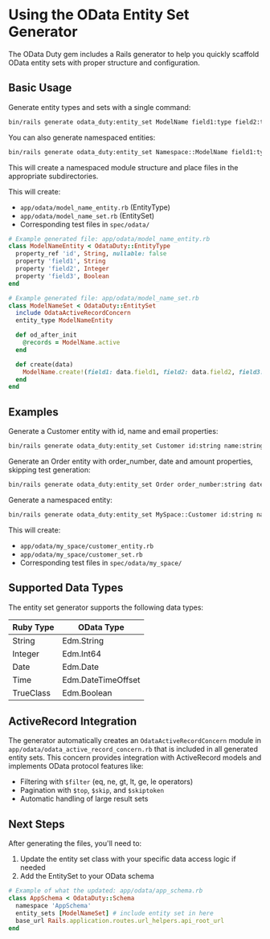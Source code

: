 # Using the OData Entity Set Generator

The OData Duty gem includes a Rails generator to help you quickly scaffold OData entity sets with proper structure and configuration.

## Basic Usage

Generate entity types and sets with a single command:

```bash
bin/rails generate odata_duty:entity_set ModelName field1:type field2:type field3:type
```

You can also generate namespaced entities:

```bash
bin/rails generate odata_duty:entity_set Namespace::ModelName field1:type field2:type field3:type
```

This will create a namespaced module structure and place files in the appropriate subdirectories.

This will create:
- `app/odata/model_name_entity.rb` (EntityType)
- `app/odata/model_name_set.rb` (EntitySet)
- Corresponding test files in `spec/odata/`

```ruby
# Example generated file: app/odata/model_name_entity.rb
class ModelNameEntity < OdataDuty::EntityType
  property_ref 'id', String, nullable: false
  property 'field1', String
  property 'field2', Integer
  property 'field3', Boolean
end
```

```ruby
# Example generated file: app/odata/model_name_set.rb
class ModelNameSet < OdataDuty::EntitySet
  include OdataActiveRecordConcern 
  entity_type ModelNameEntity

  def od_after_init
    @records = ModelName.active
  end

  def create(data)
    ModelName.create!(field1: data.field1, field2: data.field2, field3: data.field3)
  end
end
```

## Examples

Generate a Customer entity with id, name and email properties:

```bash
bin/rails generate odata_duty:entity_set Customer id:string name:string email:string
```

Generate an Order entity with order_number, date and amount properties, skipping test generation:

```bash
bin/rails generate odata_duty:entity_set Order order_number:string date:date amount:integer --skip-tests
```

Generate a namespaced entity:

```bash
bin/rails generate odata_duty:entity_set MySpace::Customer id:string name:string email:string
```

This will create:
- `app/odata/my_space/customer_entity.rb`
- `app/odata/my_space/customer_set.rb`
- Corresponding test files in `spec/odata/my_space/`

## Supported Data Types

The entity set generator supports the following data types:

| Ruby Type        | OData Type     |
|------------------|---------------|
| String           | Edm.String        |
| Integer          | Edm.Int64       |
| Date             | Edm.Date        |
| Time             | Edm.DateTimeOffset       |
| TrueClass        | Edm.Boolean   |


## ActiveRecord Integration

The generator automatically creates an `OdataActiveRecordConcern` module in `app/odata/odata_active_record_concern.rb` that is included in all generated entity sets. This concern provides integration with ActiveRecord models and implements OData protocol features like:

- Filtering with `$filter` (eq, ne, gt, lt, ge, le operators)
- Pagination with `$top`, `$skip`, and `$skiptoken`
- Automatic handling of large result sets


## Next Steps

After generating the files, you'll need to:

1. Update the entity set class with your specific data access logic if needed
2. Add the EntitySet to your OData schema

```ruby
# Example of what the updated: app/odata/app_schema.rb
class AppSchema < OdataDuty::Schema
  namespace 'AppSchema'
  entity_sets [ModelNameSet] # include entity set in here
  base_url Rails.application.routes.url_helpers.api_root_url
end
```
